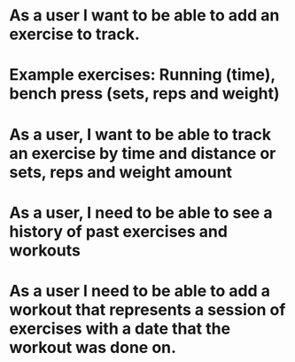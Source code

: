 # As a user I want to be able to add an exercise to track.
# Example exercises: Running (time), bench press (sets, reps and weight)
# As a user, I want to be able to track an exercise by time and distance or sets, reps and weight amount
# As a user, I need to be able to see a history of past exercises and workouts
# As a user I need to be able to add a workout that represents a session of exercises with a date that the workout was done on.
